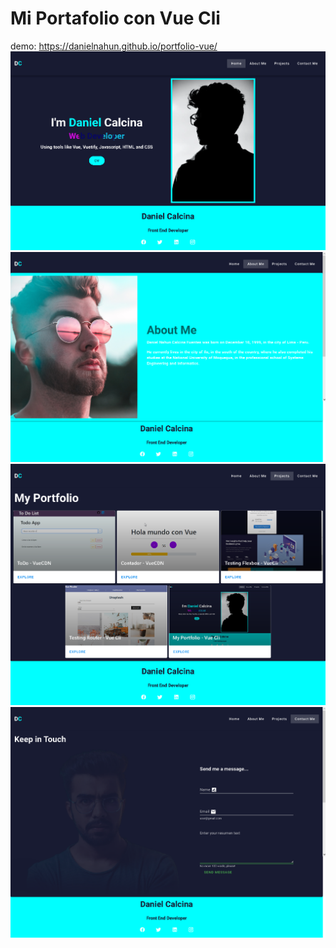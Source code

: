 # Mi Portafolio con Vue Cli
demo: https://danielnahun.github.io/portfolio-vue/
![demo](https://github.com/DANIELNAHUN/portfolio-vue/blob/main/PortfolioHome.png)
![demo](https://github.com/DANIELNAHUN/portfolio-vue/blob/main/PortfolioAbout.png)
![demo](https://github.com/DANIELNAHUN/portfolio-vue/blob/main/PortfolioProjects.png)
![demo](https://github.com/DANIELNAHUN/portfolio-vue/blob/main/PortfolioContact.png)

